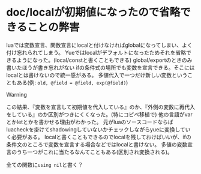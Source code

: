 # doc/localが初期値になったので省略できることの弊害

luaでは変数宣言、関数宣言にlocalと付けなければglobalになってしまい、よく付け忘れられてしまう。
Yueではlocalがデフォルトになったためそれを省略できるようになった。(local/constと書くこともできる)
global/exportのときのみ書いたほうが書き忘れがない
ifの条件式の場所でも変数を宣言できる。そこにはlocalとは書けないので統一感がある。
多値代入で一つだけ新しい変数ということもある(例: `old, @field = @field, exp(@field)`)

> [!warning]
> この結果、『変数を宣言して初期値を代入している』のか、『外側の変数に再代入をしている』のか区別がつきにくくなった。(特にコピペ移植で)
> 他の言語がvarとかletとかを書かせる理由がわかった。
> 元がluaのソースコードならばluacheckを掛けてshadowingしていないかチェックしながらyueに変換していく必要がある。
> localと書くこともできるのでlocalを残しておけばいいが、ifの条件文のところで変数を宣言する場合などではlocalと書けない。
> 多値の変数宣言のうち一つがこれに当たるなんてこともある(区別され変換される)。

全ての関数に`using nil`と書く？
